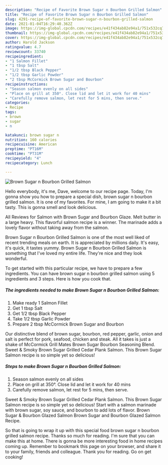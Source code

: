 ```yaml
---
description: "Recipe of Favorite Brown Sugar n Bourbon Grilled Salmon"
title: "Recipe of Favorite Brown Sugar n Bourbon Grilled Salmon"
slug: 4291-recipe-of-favorite-brown-sugar-n-bourbon-grilled-salmon
date: 2021-01-04T16:29:40.362Z
image: https://img-global.cpcdn.com/recipes/e41f434ab82e94a1/751x532cq70/brown-sugar-n-bourbon-grilled-salmon-recipe-main-photo.jpg
thumbnail: https://img-global.cpcdn.com/recipes/e41f434ab82e94a1/751x532cq70/brown-sugar-n-bourbon-grilled-salmon-recipe-main-photo.jpg
cover: https://img-global.cpcdn.com/recipes/e41f434ab82e94a1/751x532cq70/brown-sugar-n-bourbon-grilled-salmon-recipe-main-photo.jpg
author: Harold Jackson
ratingvalue: 4.7
reviewcount: 33740
recipeingredient:
- "1 Salmon Fillet"
- "1 tbsp Salt"
- "1/2 tbsp Black Pepper"
- "1/2 tbsp Garlic Powder"
- "2 tbsp McCormick Brown Sugar and Bourbon"
recipeinstructions:
- "Season salmon evenly on all sides"
- "Place on grill at 350°. Close lid and let it work for 40 mins"
- "Carefully remove salmon, let rest for 5 mins, then serve."
categories:
- Recipe
tags:
- brown
- sugar
- n

katakunci: brown sugar n 
nutrition: 160 calories
recipecuisine: American
preptime: "PT16M"
cooktime: "PT31M"
recipeyield: "4"
recipecategory: Lunch

---
```



![Brown Sugar n Bourbon Grilled Salmon](https://img-global.cpcdn.com/recipes/e41f434ab82e94a1/751x532cq70/brown-sugar-n-bourbon-grilled-salmon-recipe-main-photo.jpg)

Hello everybody, it's me, Dave, welcome to our recipe page. Today, I'm gonna show you how to prepare a special dish, brown sugar n bourbon grilled salmon. It is one of my favorites. For mine, I am going to make it a bit tasty. This is gonna smell and look delicious.

All Reviews for Salmon with Brown Sugar and Bourbon Glaze. Melt butter in a large heavy. This flavorful salmon recipe is a winner. The marinade adds a lovely flavor without taking away from the salmon.

Brown Sugar n Bourbon Grilled Salmon is one of the most well liked of recent trending meals on earth. It is appreciated by millions daily. It's easy, it's quick, it tastes yummy. Brown Sugar n Bourbon Grilled Salmon is something that I've loved my entire life. They're nice and they look wonderful.


To get started with this particular recipe, we have to prepare a few ingredients. You can have brown sugar n bourbon grilled salmon using 5 ingredients and 3 steps. Here is how you cook that.

<!--inarticleads1-->

##### The ingredients needed to make Brown Sugar n Bourbon Grilled Salmon:

1. Make ready 1 Salmon Fillet
1. Get 1 tbsp Salt
1. Get 1/2 tbsp Black Pepper
1. Take 1/2 tbsp Garlic Powder
1. Prepare 2 tbsp McCormick Brown Sugar and Bourbon


Our distinctive blend of brown sugar, bourbon, red pepper, garlic, onion and salt is perfect for pork, seafood, chicken and steak. All it takes is just a shake of McCormick Grill Mates Brown Sugar Bourbon Seasoning Blend. Sweet &amp; Smoky Brown Sugar Grilled Cedar Plank Salmon. This Brown Sugar Salmon recipe is so simple yet so delicious! 

<!--inarticleads2-->

##### Steps to make Brown Sugar n Bourbon Grilled Salmon:

1. Season salmon evenly on all sides
1. Place on grill at 350°. Close lid and let it work for 40 mins
1. Carefully remove salmon, let rest for 5 mins, then serve.


Sweet &amp; Smoky Brown Sugar Grilled Cedar Plank Salmon. This Brown Sugar Salmon recipe is so simple yet so delicious! Start with a salmon marinade with brown sugar, soy sauce, and bourbon to add lots of flavor. Brown Sugar &amp; Bourbon Glazed Salmon Brown Sugar and Bourbon Glazed Salmon Recipe. 

So that is going to wrap it up with this special food brown sugar n bourbon grilled salmon recipe. Thanks so much for reading. I'm sure that you can make this at home. There is gonna be more interesting food in home recipes coming up. Remember to bookmark this page on your browser, and share it to your family, friends and colleague. Thank you for reading. Go on get cooking!
